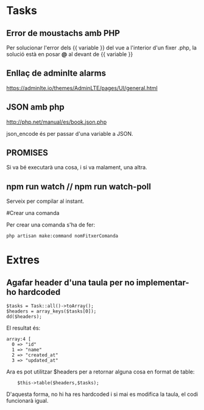 # Tasks

## Error de moustachs amb PHP

Per solucionar l'error dels {{ variable }} del vue a l'interior d'un fixer .php, la solució està en posar **@** al devant de {{ variable }}


## Enllaç de adminlte alarms

https://adminlte.io/themes/AdminLTE/pages/UI/general.html 

## JSON amb php

http://php.net/manual/es/book.json.php

json_encode és per passar d'una variable a JSON.

## PROMISES

Si va bé executarà una cosa, i si va malament, una altra.

## npm run watch // npm run watch-poll

Serveix per compilar al instant.

#Crear una comanda

Per crear una comanda s'ha de fer:

    php artisan make:command nomFitxerComanda

# Extres

## Agafar header d'una taula per no implementar-ho hardcoded

    $tasks = Task::all()->toArray();
    $headers = array_keys($tasks[0]);
    dd($headers);
    
El resultat és: 

    array:4 [
      0 => "id"
      1 => "name"
      2 => "created_at"
      3 => "updated_at"


Ara es pot utilitzar $headers per a retornar alguna cosa en format de table:

        $this->table($headers,$tasks);

D'aquesta forma, no hi ha res hardcoded i si mai es modifica la taula, el codi funcionarà igual. 
